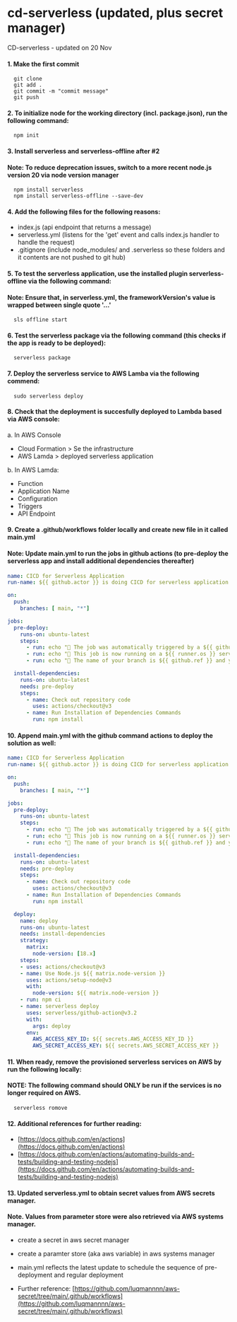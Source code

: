 # cd-serverless (updated, plus secret manager)
CD-serverless - updated on 20 Nov


#### 1. Make the first commit 
```shell
  git clone
  git add .
  git commit -m "commit message"
  git push
```
#### 2. To initialize node for the working directory (incl. package.json), run the following command:
```shell
  npm init
```
#### 3. Install serverless and serverless-offline after #2
#### Note: To reduce deprecation issues, switch to a more recent node.js version 20 via node version manager
```shell
  npm install serverless
  npm install serverless-offline --save-dev
```
#### 4. Add the following files for the following reasons:
- index.js (api endpoint that returns a message)
- serverless.yml (listens for the 'get' event and calls index.js handler to handle the request)
- .gitignore (include node_modules/ and .serverless so these folders and it contents are not pushed to git hub)

#### 5. To test the serverless application, use the installed plugin serverless-offline via the following command:
#### Note: Ensure that, in serverless.yml, the frameworkVersion's value is wrapped between single quote '...'
```shell
  sls offline start
```
#### 6. Test the serverless package via the following command (this checks if the app is ready to be deployed):
```shell
  serverless package
```
#### 7. Deploy the serverless service to AWS Lamba via the following commend:
```shell
  sudo serverless deploy
```
#### 8. Check that the deployment is succesfully deployed to Lambda based via AWS console:
a. In AWS Console
- Cloud Formation > Se the infrastructure
- AWS Lamda > deployed serverless application

b. In AWS Lamda:
- Function
- Application Name
- Configuration
- Triggers
- API Endpoint
#### 9. Create a .github/workflows folder locally and create new file in it called **main.yml**
#### Note: Update main.yml to run the jobs in github actions (to pre-deploy the serverless app and install additional dependencies thereafter)
```yml
name: CICD for Serverless Application
run-name: ${{ github.actor }} is doing CICD for serverless application

on:
  push:
    branches: [ main, "*"]

jobs:
  pre-deploy:
    runs-on: ubuntu-latest
    steps:
      - run: echo "🎉 The job was automatically triggered by a ${{ github.event_name }} event"
      - run: echo "🐧 This job is now running on a ${{ runner.os }} server hosted by GitHub!"
      - run: echo "🔎 The name of your branch is ${{ github.ref }} and your repository is ${{ github.repository }}."

  install-dependencies:
    runs-on: ubuntu-latest
    needs: pre-deploy
    steps:
      - name: Check out repository code
        uses: actions/checkout@v3
      - name: Run Installation of Dependencies Commands
        run: npm install
```
#### 10. Append main.yml with the github command actions to deploy the solution as well:
```yml
name: CICD for Serverless Application
run-name: ${{ github.actor }} is doing CICD for serverless application

on:
  push:
    branches: [ main, "*"]

jobs:
  pre-deploy:
    runs-on: ubuntu-latest
    steps:
      - run: echo "🎉 The job was automatically triggered by a ${{ github.event_name }} event"
      - run: echo "🐧 This job is now running on a ${{ runner.os }} server hosted by GitHub!"
      - run: echo "🔎 The name of your branch is ${{ github.ref }} and your repository is ${{ github.repository }}."

  install-dependencies:
    runs-on: ubuntu-latest
    needs: pre-deploy
    steps:
      - name: Check out repository code
        uses: actions/checkout@v3
      - name: Run Installation of Dependencies Commands
        run: npm install

  deploy:
    name: deploy
    runs-on: ubuntu-latest
    needs: install-dependencies
    strategy:
      matrix:
        node-version: [18.x]
    steps:
    - uses: actions/checkout@v3
    - name: Use Node.js ${{ matrix.node-version }}
      uses: actions/setup-node@v3
      with:
        node-version: ${{ matrix.node-version }}
    - run: npm ci
    - name: serverless deploy
      uses: serverless/github-action@v3.2
      with:
        args: deploy
      env:
        AWS_ACCESS_KEY_ID: ${{ secrets.AWS_ACCESS_KEY_ID }}
        AWS_SECRET_ACCESS_KEY: ${{ secrets.AWS_SECRET_ACCESS_KEY }}
```
#### 11. When ready, remove the provisioned serverless services on AWS by run the following locally: 
#### NOTE: The following command should ONLY be run if the services is no longer required on AWS.
```shell
  serverless romove
```
#### 12. Additional references for further reading:

- [https://docs.github.com/en/actions](https://docs.github.com/en/actions)
- [https://docs.github.com/en/actions/automating-builds-and-tests/building-and-testing-nodejs](https://docs.github.com/en/actions/automating-builds-and-tests/building-and-testing-nodejs)


#### 13. Updated serverless.yml to obtain secret values from AWS secrets manager.
#### Note. Values from parameter store were also retrieved via AWS systems manager.

- create a secret in aws secret manager 
- create a paramter store (aka aws variable) in aws systems manager
- main.yml reflects the latest update to schedule the sequence of pre-deployment and regular deployment

- Further reference: [https://github.com/luqmannnn/aws-secret/tree/main/.github/workflows](https://github.com/luqmannnn/aws-secret/tree/main/.github/workflows)
